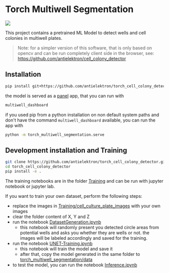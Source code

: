 # Torch Multiwell Segmentation

![](img/demo.png)

This project contains a pretrained ML Model to detect wells and cell colonies in multiwell plates.

> Note: for a simpler version of this software, that is only based on opencv and can be run completely client side in the browser, see: https://github.com/antielektron/cell_colony_detector

## Installation

```bash
pip install git+https://github.com/antielektron/torch_cell_colony_detector.git
```

the model is served as a [panel](https://panel.holoviz.org/) app, that you can run with

```bash
multiwell_dashboard
```

if you used pip from a python installation on non default system paths and don't have the command `multiwell_dashboard` available, you can run the app with

```bash
python -m torch_multiwell_segmentation.serve
```

## Development installation and Training

```bash
git clone https://github.com/antielektron/torch_cell_colony_detector.git
cd torch_cell_colony_detector
pip install -e .
```

The training notebooks are in the folder [Training](Training/) and can be run with jupyter notebook or jupyter lab.

If you want to train your own dataset, perform the following steps:

* replace the images in [Training/cell_culture_plate_images](Training/cell_culture_plate_images) with your own images
* clear the folder content of  X, Y and Z
* run the notebook [DatasetGeneration.ipynb](Training/DatasetGeneration.ipynb)
    * this notebook will randomly present you detected circle areas from potential wells and asks you whether they are wells or not. the images will be labeled accordingly and saved for the training.
* run the notebook [UNET-Training.ipynb](Training/UNET-Training.ipynb)
    * this notebook will train the model and save it
    * after that, copy the model generated in the same folder to [torch_multiwell_segmentation/data](torch_multiwell_segmentation/data)
* to test the model, you can run the notebook [Inference.ipynb](Training/Inference.ipynb)
